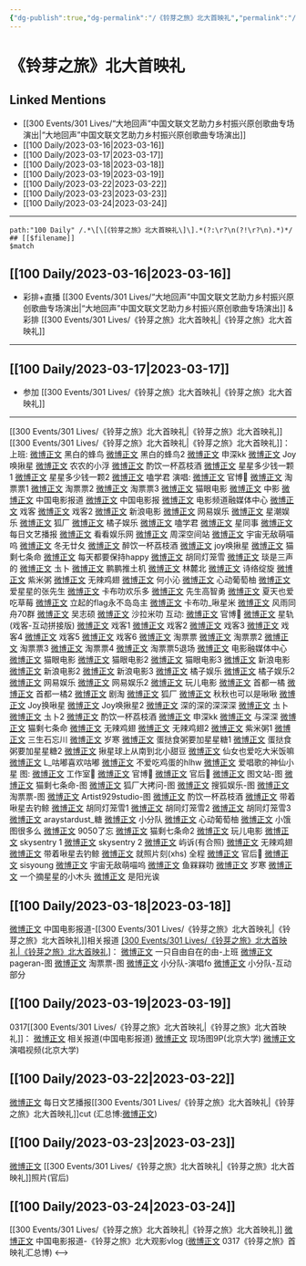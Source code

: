 ```yaml
---
{"dg-publish":true,"dg-permalink":"/《铃芽之旅》北大首映礼","permalink":"/《铃芽之旅》北大首映礼/","created":"2023-03-18T13:50:37.251+08:00","updated":"2023-04-10T16:02:02.318+08:00"}
---
```


# 《铃芽之旅》北大首映礼

## Linked Mentions
- [[300 Events/301 Lives/“大地回声”中国文联文艺助力乡村振兴原创歌曲专场演出\|“大地回声”中国文联文艺助力乡村振兴原创歌曲专场演出]]
- [[100 Daily/2023-03-16\|2023-03-16]]
- [[100 Daily/2023-03-17\|2023-03-17]]
- [[100 Daily/2023-03-18\|2023-03-18]]
- [[100 Daily/2023-03-19\|2023-03-19]]
- [[100 Daily/2023-03-22\|2023-03-22]]
- [[100 Daily/2023-03-23\|2023-03-23]]
- [[100 Daily/2023-03-24\|2023-03-24]]


---

```expander
path:"100 Daily" /.*\[\[《铃芽之旅》北大首映礼\]\].*(?:\r?\n(?!\r?\n).*)*/
## [[$filename]]
$match
```
## [[100 Daily/2023-03-16\|2023-03-16]]
  - 彩排+直播 [[300 Events/301 Lives/“大地回声”中国文联文艺助力乡村振兴原创歌曲专场演出\|“大地回声”中国文联文艺助力乡村振兴原创歌曲专场演出]] & 彩排 [[300 Events/301 Lives/《铃芽之旅》北大首映礼\|《铃芽之旅》北大首映礼]]
---
## [[100 Daily/2023-03-17\|2023-03-17]]
  - 参加 [[300 Events/301 Lives/《铃芽之旅》北大首映礼\|《铃芽之旅》北大首映礼]]
---
[[300 Events/301 Lives/《铃芽之旅》北大首映礼\|《铃芽之旅》北大首映礼]]
[[300 Events/301 Lives/《铃芽之旅》北大首映礼\|《铃芽之旅》北大首映礼]]：
上班:
[微博正文](https://weibo.com/3212162703/4880305561275817) 黑白的蜂鸟
[微博正文](https://weibo.com/3212162703/4880334531334259) 黑白的蜂鸟2
[微博正文](https://weibo.com/7464115834/4880299882452771) 申深kk
[微博正文](https://weibo.com/6639163688/4880300491146577) Joy唤揪星
[微博正文](https://weibo.com/5961073980/4880297700627342) 农农的小浮
[微博正文](https://weibo.com/6480823918/4880303711587214) 酌饮一杯荔枝酒
[微博正文](https://weibo.com/7238261057/4880305804806373) 星星多少钱一颗1
[微博正文](https://weibo.com/7238261057/4880307268360503) 星星多少钱一颗2
[微博正文](https://weibo.com/1901459883/4880307037144340) 嗑学君
演唱:
[微博正文](https://weibo.com/7507799664/4880350339662433) 官博🌟
[微博正文](https://weibo.com/2095820504/4880329791246910) 淘票票1
[微博正文](https://weibo.com/2095820504/4880333620909573) 淘票票2
[微博正文](https://weibo.com/2095820504/4880337438773204) 淘票票3
[微博正文](https://weibo.com/2611607127/4880337777202433) 猫眼电影
[微博正文](https://weibo.com/3039869913/4880347503794190) 中影
[微博正文](https://weibo.com/1261788454/4880338293623834) 中国电影报道
[微博正文](https://weibo.com/2304129841/4880336729146692) 中国电影报
[微博正文](https://weibo.com/6495544869/4880342995959898) 电影频道融媒体中心
[微博正文](https://weibo.com/6891885433/4880336981594148) 戏客
[微博正文](https://weibo.com/6891885433/4880340646106972) 戏客2
[微博正文](https://weibo.com/1623886424/4880333926827324) 新浪电影
[微博正文](https://weibo.com/2674977220/4880341032243423) 网易娱乐
[微博正文](https://weibo.com/3876391089/4880335302560715) 星潮娱乐
[微博正文](https://weibo.com/6525010965/4880344145202549) 狐厂
[微博正文](https://weibo.com/5291824241/4880339295802086) 橘子娱乐
[微博正文](https://weibo.com/1901459883/4880334610501472) 嗑学君
[微博正文](https://weibo.com/7090942012/4880349144286231) 星同事
[微博正文](https://weibo.com/1283367840/4880357797400369) 每日文艺播报
[微博正文](https://weibo.com/6527237821/4880362449143878) 看看娱乐网
[微博正文](https://weibo.com/7183015833/4880356912660904) 周深空间站
[微博正文](https://weibo.com/7766155827/4880335400341274) 宇宙无敌萌喵呜
[微博正文](https://weibo.com/6130808928/4880335470332105) 冬无廿夂
[微博正文](https://weibo.com/6480823918/4880336007725914) 醉饮一杯荔枝酒
[微博正文](https://weibo.com/6639163688/4880335618444538) joy唤揪星
[微博正文](https://weibo.com/7775270829/4880338449336378) 猫剩七条命
[微博正文](https://weibo.com/5513727502/4880339593602487) 每天都要保持happy
[微博正文](https://weibo.com/5352964966/4880340399161821) 胡同灯笼雪
[微博正文](https://weibo.com/5567959288/4880341401601308) 琰是三声的
[微博正文](https://weibo.com/7515745168/4880343511599478) 圡卜
[微博正文](https://weibo.com/5667714475/4880337655564262) 鹏鹏推土机
[微博正文](https://weibo.com/5460551992/4880343050490519) 林麓北
[微博正文](https://weibo.com/1951016995/4880344656907783) 诗络绽旋
[微博正文](https://weibo.com/6124848398/4880345814012542) 紫米粥
[微博正文](https://weibo.com/7495641082/4880346133300090) 无辣鸡翅
[微博正文](https://weibo.com/1876943407/4880348061634301) 何小沁
[微博正文](https://weibo.com/7568338314/4880349845003540) 心动葡萄柚
[微博正文](https://weibo.com/3626256652/4880352264325039) 爱星星的张先生
[微博正文](https://weibo.com/5373127683/4880350797105040) 卡布叻欢乐多
[微博正文](https://weibo.com/1803522567/4880351991694819) 先生高智勇
[微博正文](https://weibo.com/7210135194/4880360997654034) 夏天也爱吃草莓
[微博正文](https://weibo.com/1762403817/4880360616498960) 立起的flag永不岛岛主
[微博正文](https://weibo.com/7350512075/4880361484718547) 卡布叻_啾星米
[微博正文](http://weibo.com/6735440572/MxK4X2Lws) 风雨同舟70群
[微博正文](https://weibo.com/1707579580/MxIpWcmFk) 吴志硕
[微博正文](https://weibo.com/2306004345/MxJoK6Lxo) 沙拉米叻
互动:
[微博正文](https://weibo.com/7507799664/4880357571432252) 官博🌟
[微博正文](https://weibo.com/6466290670/4880419264140266) 星轨(戏客-互动拼接版)
[微博正文](https://weibo.com/6891885433/4880340520277520) 戏客1
[微博正文](https://weibo.com/6891885433/4880343590506428) 戏客2
[微博正文](https://weibo.com/6891885433/4880346330696280) 戏客3
[微博正文](https://weibo.com/6891885433/4880347936590437) 戏客4
[微博正文](https://weibo.com/6891885433/4880348129003154) 戏客5
[微博正文](https://weibo.com/6891885433/4880349879074840) 戏客6
[微博正文](https://weibo.com/2095820504/4880333986337151) 淘票票
[微博正文](https://weibo.com/2095820504/4880342824258030) 淘票票2
[微博正文](https://weibo.com/2095820504/4880347869485833) 淘票票3
[微博正文](https://weibo.com/2095820504/4880352882199779) 淘票票4
[微博正文](https://weibo.com/2095820504/4880359575260103) 淘票票5退场
[微博正文](https://weibo.com/6495544869/4880347073088334) 电影融媒体中心
[微博正文](https://weibo.com/2611607127/4880341166198901) 猫眼电影
[微博正文](https://weibo.com/2611607127/4880343301883970) 猫眼电影2
[微博正文](https://weibo.com/2611607127/4880347425145532) 猫眼电影3
[微博正文](https://weibo.com/1623886424/4880336669902247) 新浪电影
[微博正文](https://weibo.com/1623886424/4880340349357325) 新浪电影2
[微博正文](https://weibo.com/1623886424/4880343666270413) 新浪电影3
[微博正文](https://weibo.com/5291824241/4880337605233152) 橘子娱乐
[微博正文](https://weibo.com/5291824241/4880347274414219) 橘子娱乐2
[微博正文](https://weibo.com/2674977220/4880338571235579) 网易娱乐
[微博正文](https://weibo.com/2674977220/4880339862556511) 网易娱乐2
[微博正文](https://weibo.com/2547827413/4880332555291164) 玩儿电影
[微博正文](https://weibo.com/3314422837/4880342291058110) 首都一橘
[微博正文](https://weibo.com/3314422837/4880349295285792) 首都一橘2
[微博正文](https://weibo.com/5697928291/4880334715359626) 剧淘
[微博正文](https://weibo.com/6525010965/4880354345486186) 狐厂
[微博正文](https://weibo.com/7394787392/4880333176313588) 秋秋也可以是啾啾
[微博正文](https://weibo.com/6639163688/4880332094703542) Joy换啾星
[微博正文](https://weibo.com/6639163688/4880338159406705) Joy唤揪星2
[微博正文](https://weibo.com/7468959686/4880333877025333) 深的深的深深深
[微博正文](https://weibo.com/7515745168/4880337299834168) 圡卜
[微博正文](https://weibo.com/7515745168/4880344086484265) 圡卜2
[微博正文](https://weibo.com/6480823918/4880337388440784) 酌饮一杯荔枝酒
[微博正文](https://weibo.com/7464115834/4880339006918629) 申深kk
[微博正文](https://weibo.com/7330448895/4880340483313757) 与深深
[微博正文](https://weibo.com/7775270829/4880343607280215) 猫剩七条命
[微博正文](https://weibo.com/7495641082/4880346804391769) 无辣鸡翅
[微博正文](https://weibo.com/7495641082/4880362674854044) 无辣鸡翅2
[微博正文](https://weibo.com/6124848398/4880348946629933) 紫米粥1
[微博正文](https://weibo.com/7740677475/4880347827015413) 三生石忘川
[微博正文](https://weibo.com/5235980784/4880346426903852) 岁寒
[微博正文](https://weibo.com/6048634807/4880378088653419) 蛋挞食粥要加星星糖1
[微博正文](http://weibo.com/6048634807/MxKVssJGY) 蛋挞食粥要加星星糖2
[微博正文](http://weibo.com/6345853202/MxJixmOPb) 揪星球上从南到北小甜豆
[微博正文](http://weibo.com/6936069202/MxJkZwl2O) 仙女也爱吃大米饭嘛
[微博正文](http://weibo.com/6347160889/MxJFvmvhI) L_咕嘟喜欢咕嘟
[微博正文](http://weibo.com/2816518997/MxJGuvkdT) 不爱吃鸡蛋的hlhw
[微博正文](https://weibo.com/5509392823/4880425623225343) 爱唱歌的神仙小星
图:
[微博正文](http://weibo.com/7478855230/MxO69DmCc) 工作室🌟
[微博正文](http://weibo.com/7507799664/MxJXE2jq0) 官博🌟
[微博正文](https://weibo.com/5248300719/MxKdhtlk4) 官后🌟
[微博正文](https://weibo.com/6987697229/4880339039682757) 图文站-图
[微博正文](https://weibo.com/7775270829/4880331952360033) 猫剩七条命-图
[微博正文](https://weibo.com/6525010965/4880337010168811) 狐厂大拷问-图
[微博正文](https://weibo.com/1843633441/4880339346656190) 搜狐娱乐-图
[微博正文](https://weibo.com/2095820504/4880340617004279) 淘票票-图
[微博正文](https://weibo.com/6873250805/4880341447479089) Artist929studio-图
[微博正文](https://weibo.com/6480823918/4880338527980051) 酌饮一杯荔枝酒
[微博正文](https://weibo.com/3246571812/4880371415784603) 带着啾星去钓鲸
[微博正文](https://weibo.com/5352964966/4880371998524191) 胡同灯笼雪1
[微博正文](https://weibo.com/5352964966/4880367142308673) 胡同灯笼雪2
[微博正文](http://weibo.com/5352964966/MxJo1tr0t) 胡同灯笼雪3
[微博正文](https://weibo.com/3179148264/4880369738059251) araystardust_糖
[微博正文](http://weibo.com/5516625428/MxJnP7axl) 小分队
[微博正文](http://weibo.com/7568338314/MxJdikm6U) 心动葡萄柚
[微博正文](http://weibo.com/5311514508/MxJHstlIL) 小饿图很多么
[微博正文](http://weibo.com/7047859256/MxKbPn0iD) 9050了忘
[微博正文](https://weibo.com/7775270829/4880351539758381) 猫剩七条命2
[微博正文](https://weibo.com/2547827413/4880332555291164) 玩儿电影
[微博正文](https://weibo.com/6025465283/4880324083319567) skysentry 1
[微博正文](https://weibo.com/6025465283/4880349223458801) skysentry 2
[微博正文](https://weibo.com/6291597553/4880350939709613) 屿诉(有合照)
[微博正文](https://weibo.com/7495641082/4880366068046503) 无辣鸡翅
[微博正文](http://weibo.com/3246571812/MxOSnbnrE) 带着啾星去钓鲸
[微博正文](https://weibo.com/3199780861/MxOlWmZHP) 就照片刻(xhs)
全程
[微博正文](http://weibo.com/5248300719/MxN2A0fMY) 官后🌟
[微博正文](https://weibo.com/7403957499/4880340991349338) sisyoung
[微博正文](https://weibo.com/7766155827/4880354265009678) 宇宙无敌萌喵呜
[微博正文](https://weibo.com/2158348107/4880365934612300) 鱼槑槑叻
[微博正文](https://weibo.com/5235980784/4880344534230459) 岁寒
[微博正文](http://weibo.com/5482438036/MxJ1njV4z) 一个摘星星的小木头
[微博正文](https://weibo.com/5692836188/MxIvI1LP6) 是阳光诶

## [[100 Daily/2023-03-18\|2023-03-18]]
[微博正文](http://weibo.com/1261788454/MxRV6mFvh) 中国电影报道-[[300 Events/301 Lives/《铃芽之旅》北大首映礼\|《铃芽之旅》北大首映礼]]相关报道
[[300 Events/301 Lives/《铃芽之旅》北大首映礼\|《铃芽之旅》北大首映礼]](补充)：
[微博正文](http://weibo.com/7454235626/MxH3m7Eyf) 一只自由自在的由-上班
[微博正文](http://weibo.com/7633014126/MxQrxDAy9) pageran-图
[微博正文](https://weibo.com/2095820504/MxPVbvGOH) 淘票票-图
[微博正文](http://weibo.com/5516625428/MxT2HFaKz) 小分队-演唱fo
[微博正文](https://weibo.com/5516625428/4880778821376049) 小分队-互动部分

## [[100 Daily/2023-03-19\|2023-03-19]]
0317[[300 Events/301 Lives/《铃芽之旅》北大首映礼\|《铃芽之旅》北大首映礼]]：
[微博正文](https://weibo.com/6495544869/4880944026881623) 相关报道(中国电影报道)
[微博正文](https://weibo.com/3237705130/4880969184840713) 现场图9P(北京大学)
[微博正文](https://weibo.com/3237705130/4880989325627298) 演唱视频(北京大学)
## [[100 Daily/2023-03-22\|2023-03-22]]
[微博正文](https://weibo.com/6466290670/4882072105127691) 每日文艺播报[[300 Events/301 Lives/《铃芽之旅》北大首映礼\|《铃芽之旅》北大首映礼]]cut
(汇总博:[微博正文](https://weibo.com/7452765754/4880347558842366))
## [[100 Daily/2023-03-23\|2023-03-23]]
[微博正文](https://weibo.com/detail/4882591263491759) [[300 Events/301 Lives/《铃芽之旅》北大首映礼\|《铃芽之旅》北大首映礼]]照片(官后)
## [[100 Daily/2023-03-24\|2023-03-24]]
[[300 Events/301 Lives/《铃芽之旅》北大首映礼\|《铃芽之旅》北大首映礼]]
[微博正文](https://weibo.com/1261788454/4882901244840284) 中国电影报道-《铃芽之旅》北大观影vlog
([微博正文](https://weibo.com/7452765754/4880347558842366) 0317《铃芽之旅》首映礼汇总博)
<-->